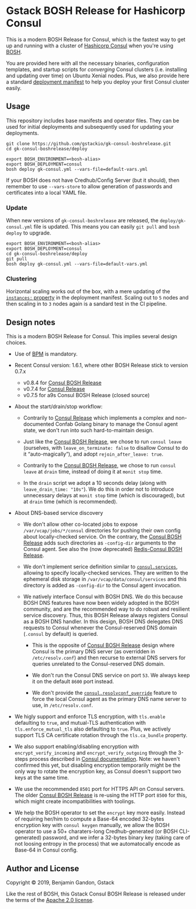 # Gstack BOSH Release for Hashicorp Consul

This is a modern BOSH Release for Consul, which is the fastest way to get up
and running with a cluster of [Hashicorp Consul][hashicorp_consul] when you're
using [BOSH][bosh_io].

You are provided here with all the necessary binaries, configuration
templates, and startup scripts for _converging_ Consul clusters (i.e.
installing and updating over time) on Ubuntu Xenial nodes. Plus, we also
provide here a standard [deployment manifest][depl_manifest] to help you
deploy your first Consul cluster easily.

[bosh_io]: https://bosh.io/
[hashicorp_consul]: https://www.consul.io/
[depl_manifest]: ./deploy/gk-consul.yml



## Usage

This repository includes base manifests and operator files. They can be used
for initial deployments and subsequently used for updating your deployments.

```
git clone https://github.com/gstackio/gk-consul-boshrelease.git
cd gk-consul-boshrelease/deploy

export BOSH_ENVIRONMENT=<bosh-alias>
export BOSH_DEPLOYMENT=consul
bosh deploy gk-consul.yml --vars-file=default-vars.yml
```

If your BOSH does not have Credhub/Config Server (but it should), then
remember to use `--vars-store` to allow generation of passwords and
certificates into a local YAML file.



### Update

When new versions of `gk-consul-boshrelease` are released, the
`deploy/gk-consul.yml` file is updated. This means you can easily `git pull`
and `bosh deploy` to upgrade.

```
export BOSH_ENVIRONMENT=<bosh-alias>
export BOSH_DEPLOYMENT=consul
cd gk-consul-boshrelease/deploy
git pull
bosh deploy gk-consul.yml --vars-file=default-vars.yml
```



### Clustering

Horizontal scaling works out of the box, with a mere updating of the
[`instances:` property][instances_prop] in the deployment manifest. Scaling
out to `5` nodes and then scaling in to `3` nodes again is a sandard test in
the CI pipeline.

[instances_prop]: ./deploy/gk-consul.yml#L6



## Design notes

This is a modern BOSH Release for Consul. This implies several design choices.

- Use of [BPM][bpm_doc] is mandatory.

- Recent Consul version: 1.6.1, where other BOSH Release stick to version 0.7.x
  - v0.8.4 for [Consul BOSH Release][consul_boshrelease]
  - v0.7.4 for [Consul Release][consul_release]
  - v0.7.5 for a9s Consul BOSH Release (closed source)

- About the start/drain/stop workflow:

  - Contrarily to [Consul Release][consul_release] which implements a complex
    and non-documented Confab Golang binary to manage the Consul agent state,
    we don't run into such hard-to-maintain design.

  - Just like the [Consul BOSH Release][consul_boshrelease], we chose to run
    `consul leave` (ourselves, with `leave_on_terminate: false` to disallow
    Consul to do it “auto-magically”), and adopt `rejoin_after_leave: true`.

  - Contrarily to the [Consul BOSH Release][consul_boshrelease], we chose to
    run `consul leave` at `drain` time, instead of doing it at `monit stop`
    time.

  - In the `drain` script we adopt a 10 seconds delay (along with
    `leave_drain_time: "10s"`). We do this in order not to introduce
    unnecessary delays at `monit stop` time (which is discouraged), but at
    `drain` time (which is recommended).

- About DNS-based service discovery

  - We don't allow other co-located jobs to expose `/var/vcap/jobs/*/consul`
    directories for pushing their own config about locally-checked service. On
    the contrary, the [Consul BOSH Release][consul_boshrelease] adds such
    directories as `-config-dir` arguments to the Consul agent. See also the
    (now deprecated) [Redis-Consul BOSH Release][redis_consul_boshrelease].

  - We don't implement serice definition similar to
    [`consul.services`][consul_services], allowing to specify locally-checked
    services. They are written to the ephemeral disk storage in
    `/var/vcap/data/consul/services` and this directory is added as
    `-config-dir` to the Consul agent invocation.

  - We natively interface Consul with BOSH DNS. We do this because BOSH DNS
    features have now been widely adopted in the BOSH community, and are the
    recommended way to do robust and resilient service discovery. Thus, this
    BOSH Release always registers Consul as a BOSH DNS handler. In this
    design, BOSH DNS delegates DNS requests to Consul whenever the
    Consul-reserved DNS domain (`.consul` by default) is queried.

    - This is the opposite of [Consul BOSH Release][consul_boshrelease] design
      where Consul is the primary DNS server (as overridden in
      `/etc/resolv.conf`) and then recurse to external DNS servers for queries
      unrelated to the Consul-reserved DNS domain.

    - We don't run the Consul DNS service on port `53`. We always keep it on
      the default `8600` port instead.

    - We don't provide the
      [`consul.resolvconf_override`][consul_resolvconf_override] feature to
      force the local Consul agent as the primary DNS name server to use, in
      `/etc/resolv.conf`.

- We higly support and enforce TLS encryption, with `tls.enable` defaulting to
  `true`, and mutual-TLS authentication with `tls.enforce_mutual_tls` also
  defaulting to `true`. Plus, we actively support TLS CA certificate rotation
  through the `tls.ca_bundle` property.

- We also support enabling/disabling encryption with `encrypt_verify_incoming`
  and `encrypt_verify_outgoing` through the 3-steps process described in
  [Consul documentation][enable_encrypt_existing_cluster]. Note: we haven't
  confirmed this yet, but disabling encryption temporarily might be the only
  way to rotate the encryption key, as Consul doesn't support two keys at the
  same time.

- We use the recommended `8501` port for HTTPS API on Consul servers. The
  older [Consul BOSH Release][consul_boshrelease] is re-using the HTTP port
  `8500` for this, which might create incompatibilities with toolings.

- We help the BOSH operator to set the `encrypt` key more easily. Instead of
  requiring her/him to compute a Base-64 encoded 32-bytes encryption key with
  `consul keygen` manually, we allow the BOSH operator to use a 50+
  charaters-long Credhub-generated (or BOSH CLI-generated) password, and we
  infer a 32-bytes binary key (taking care of not loosing entropy in the
  process) that we automatocally encode as Base-64 in Consul config.

[bpm_doc]: https://bosh.io/docs/bpm/bpm/
[consul_boshrelease]: https://bosh.io/releases/github.com/cloudfoundry-community/consul-boshrelease
[consul_release]: https://bosh.io/releases/github.com/cloudfoundry-incubator/consul-release
[consul_services]: https://github.com/cloudfoundry-community/consul-boshrelease/blob/master/jobs/consul/spec#L72-L73
[consul_resolvconf_override]: https://github.com/cloudfoundry-community/consul-boshrelease/blob/master/jobs/consul/spec#L36-L38
[redis_consul_boshrelease]: https://github.com/cloudfoundry-community-attic/redis-consul-boshrelease
[enable_encrypt_existing_cluster]: https://learn.hashicorp.com/consul/security-networking/agent-encryption#enable-on-an-existing-cluster



## Author and License

Copyright © 2019, Benjamin Gandon, Gstack

Like the rest of BOSH, this Gstack Consul BOSH Release is released under the
terms of the [Apache 2.0 license](http://www.apache.org/licenses/LICENSE-2.0).
